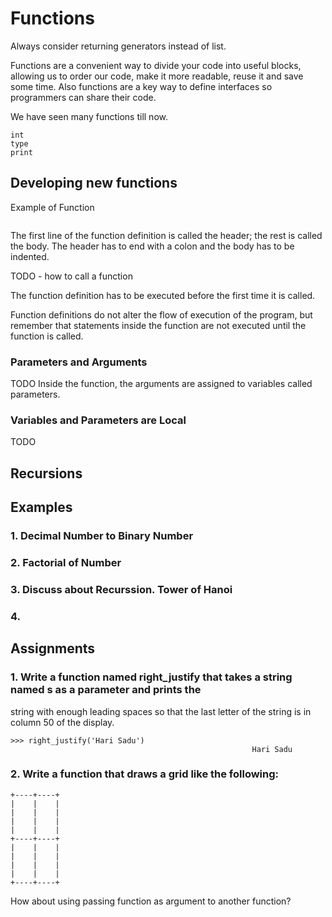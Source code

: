 # Functions 

Always consider returning generators instead of list. 

Functions are a convenient way to divide your code into useful blocks, allowing us to order our code,
make it more readable, reuse it and save some time. Also functions are a key way to define interfaces
so programmers can share their code.

We have seen many functions till now. 

```
int
type
print

```

## Developing new functions 

Example of Function 

```

```

The first line of the function definition is called the header; the rest is called the body. 
The header has to end with a colon and the body has to be indented.

TODO - how to call a function 

The function definition has to be executed before the first time it is called.

Function definitions do not alter the flow of execution of the program, but remember that statements inside the 
function are not executed until the function is called.

### Parameters and Arguments 

TODO 
Inside the function, the arguments are assigned to variables called parameters.

### Variables and Parameters are Local
TODO 


## Recursions 


## Examples 

### 1. Decimal Number to Binary Number


### 2. Factorial of Number 

### 3. Discuss about Recurssion. Tower of Hanoi


### 4. 


## Assignments 

### 1. Write a function named right_justify that takes a string named s as a parameter and prints the
string with enough leading spaces so that the last letter of the string is in column 50 of the display.

```
>>> right_justify('Hari Sadu')
                                                      Hari Sadu

```

### 2. Write a function that draws a grid like the following:

```
+----+----+ 
|    |    | 
|    |    | 
|    |    | 
|    |    | 
+----+----+ 
|    |    | 
|    |    | 
|    |    | 
|    |    | 
+----+----+
```
How about using passing function as argument to another function? 






